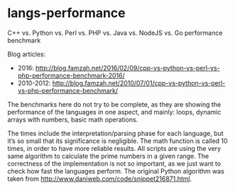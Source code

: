 # langs-performance
C++ vs. Python vs. Perl vs. PHP vs. Java vs. NodeJS vs. Go performance benchmark

Blog articles:
* 2016: http://blog.famzah.net/2016/02/09/cpp-vs-python-vs-perl-vs-php-performance-benchmark-2016/
* 2010-2012: http://blog.famzah.net/2010/07/01/cpp-vs-python-vs-perl-vs-php-performance-benchmark/

The benchmarks here do not try to be complete, as they are showing the performance of the languages in one aspect, and mainly: loops, dynamic arrays with numbers, basic math operations.

The times include the interpretation/parsing phase for each language, but it’s so small that its significance is negligible. The math function is called 10 times, in order to have more reliable results. All scripts are using the very same algorithm to calculate the prime numbers in a given range. The correctness of the implementation is not so important, as we just want to check how fast the languages perform. The original Python algorithm was taken from http://www.daniweb.com/code/snippet216871.html.
